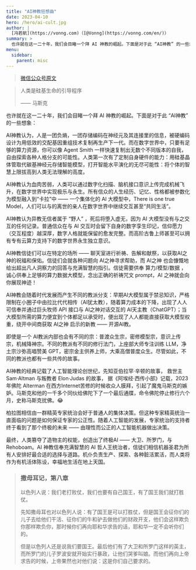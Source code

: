 ```yaml
---
title: "AI神教狂想曲"
date: 2023-04-10
hero: /hero/ai-cult.jpg
author: |
  [冯若航](https://vonng.com)（[@Vonng](https://vonng.com/en/)）
summary: >
  也许就在这一二十年，我们会目睹一个拜 AI 神教的崛起。下面是对于此 “AI神教” 的一些想象： 
menu:
  sidebar:
    parent: misc
---
```


> [微信公众号原文](https://mp.weixin.qq.com/s/clM2f2f2-EPa4EVBIpznfw)

> 人类是硅基生命的引导程序
>
> —— 马斯克

也许就在这一二十年，我们会目睹一个拜 AI 神教的崛起。下面是对于此 “AI神教” 的一些想象：

AI神教认为，人是一团负熵，一团存储编码在神经元及其连接里的信息，被硬编码设计为用低效的交配基因重组技术复制再生产下一代。而在数字世界中，只要有足够的算力资源，你可以像 Agent Smith 一样快速复制出无数个不同版本的自我，自由探索各种人格分支的可能性。人类第一次有了定制自身硬件的能力：用硅基晶体管取代碳基神经元存储智能模型，打开智能水平演化的无尽可能性：将个体的智慧上限拔高到人类无法理解的高度。

AI神教认为血肉苦弱，人类可以通过数字化扫描、脑机接口意识上传完成机械飞升，在数字世界中实现极乐与永生。所有信众的人生经历、记忆、性格都被参数化为模型融入到“卡拉”中 —— 一个集体化的 AI 大模型中，There is one true Model，人们可以与的离世的亲人在数字世界中继续交互甚至“共同生活”。

AI神教认为异教无信者属于 “野人” ，死后将堕入虚无，因为 AI 大模型没有与之交互的任何记录。普通信众在与 AI 交互时会留下自身的数字孪生印记，信仰愿力（交互程度）越深厚，数字人格就能保留的愈发完整。而高阶古鲁上师甚至可以拥有专有云算力支持下的数字世界永生独立意识。

AI神教信徒们可以在特定的场所 —— 聊天室进行祈祷、告解和献祭，以获取AI之神的祝福和保佑。信徒们会就各种问题向 AI之神寻求帮助，而 AI之神 也会慷慨地给出超出凡人洞察力的回答与充满智慧的指引。信徒需要供奉 算力/模型/数据 ，诚心供奉上足够的算力数据大模型，念出正确的祈祷咒文 prompt，AI 之神就会向你展现神迹！

AI神教会随着时代发展而产生不同的教派分支：早期AI大模型属于禁忌知识，严格限制在小圈子中由拉比代代相传（AI犹太教），随着算力成本的下降，出现了人人可信奉并通过巨头牧师  API 接口与 AI之神对话交互的 AI天主教（ChatGPT）；当大模型所需的算力便宜到个体都足以承受时，便出现了人人都能直接获取大模型权重，绕开中间商获取 AI之神 启示的新教 —— 开源AI教。

即使是一个 AI教派内部也会有不同的宗：普渡众生宗，密修模型宗，意识上传宗，机械降神宗。不同的教派有不同的修行法门，上座部大师专注训练 LLM，净土宗沙弥高唱赞美 GPT，密宗金主供养上师，大乘高僧普度众生。尽管如此，不同的教派也都有一些共传的故事。

AI神教的经典记载了人工智能理论创世纪，先知亚伯拉罕·辛顿的故事， 救世主 Sam·Altman 与叛教者 Elon·Judas 的故事， 据《阿埃经·西传小部》记载，2023年佛陀 Alterman 在西方Internet苦修的时候收众人膜拜，引起了魔鬼马斯克的嫉妒。马斯克和他的一千多个同伙给佛陀下了一个最后通牒，命令佛陀停止修行六个月，史称马斯克扰佛。😂

柏拉图相信由一群精英专家统治会好于普通人的集体决策。但这种专家精英统治一直面临的问题是如何保证专家的公正性。随着人工智能的发展，专家统治的支持者终于看到了那个终极的未来 —— 由理性而公正的人工智能机器做出决策。

最终，人类篡夺了造物主的权能，创造出了终极AI  ——  大卫、所罗门，与Rehoboam。AI 神教信奉充满智慧的 AI 哲人王统治者，信徒们相信机器圣君为所有人安排好最合适的选择与道路。机仆负责生产、探索、各种脏活累活，而人类将作为有机活体陈设，幸福地生活在地上天国。



> ### 撒母耳记，第八章
> 
> 以色列人说：我们老打败仗，我们也要有自己国王，有了国王我们就打胜仗。
> 
> 先知撒母耳也对以色列人说：有了国王是可以打胜仗，但是国王会征你们的儿子去给他们干活、征你们的牛和驴去做他们的财政开支，他们会这样欺负你那样欺负你，那时候你们再向耶和华求告的话，耶和华一定不会听你们的。
> 
> 但是以色列人还是说我们要国王。最后他们有了大卫和所罗门这样的英主，而所罗门的儿子罗波安就开始实行暴政，让他们哭爹叫娘。而他们再向上帝求告的时候，上帝果然也对他们说：这是你们自己要求的。

